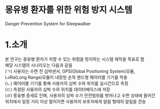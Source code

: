 # 몽유병 환자를 위한 위험 방지 시스템
Danger Prevention System for Sleepwalker


# 1.소개  
본 연구는 몽유병 환자가 처할 수 있는 위험을 방지하는 시스템 제작을 목표로 함  
해당 시스템의 시나리오는 다음과 같음  
(ㄱ) 사용자는 수면 전 심박센서, GPS(Global Positioning System)모듈, LoRa(Long Range)모듈이 내장된 손목 밴드형 웨어러블 기기를 착용  
(ㄴ) 웨어러블 기기를 통해 사용자의 심박 수와 위치를 실시간으로 측정  
(ㄷ) 측정된 사용자의 심박 수와 위치를 데이터베이스에 저장   
(ㄹ) 몽유병 증세로 인해, 사용자의 심박 수가 안전범위를 벗어나고 수면 상태에 들어간 위치에서 일정 거리 이상 멀어지면 사용자의 보호자에게 알람 형태의 알림을 전송  
